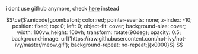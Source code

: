 i dont use github anymore, check [here](https://sr.ht/~furry) instead
```math
\ce{$\unicode[goombafont; color:red; pointer-events: none; z-index: -10; position: fixed; top: 0; left: 0; object-fit: cover; background-size: cover; width: 100vw;height: 100vh; transform: rotate(90deg); opacity: 0.5; background-image: url('https://raw.githubusercontent.com/not-ivy/not-ivy/master/meow.gif'); background-repeat: no-repeat;]{x0000}$}
